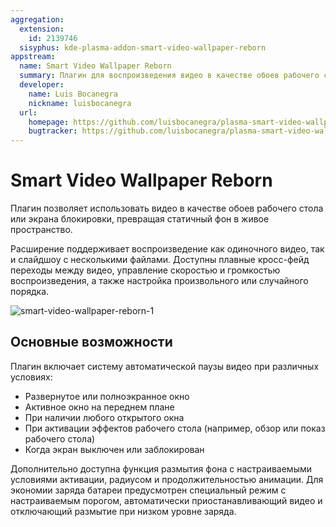 ```yaml
---
aggregation:
  extension:
    id: 2139746
  sisyphus: kde-plasma-addon-smart-video-wallpaper-reborn
appstream:
  name: Smart Video Wallpaper Reborn
  summary: Плагин для воспроизведения видео в качестве обоев рабочего стола в KDE Plasma
  developer:
    name: Luis Bocanegra
    nickname: luisbocanegra
  url:
    homepage: https://github.com/luisbocanegra/plasma-smart-video-wallpaper-reborn
    bugtracker: https://github.com/luisbocanegra/plasma-smart-video-wallpaper-reborn/issues
---
```


# Smart Video Wallpaper Reborn

Плагин позволяет использовать видео в качестве обоев рабочего стола или экрана блокировки, превращая статичный фон в живое пространство.

Расширение поддерживает воспроизведение как одиночного видео, так и слайдшоу с несколькими файлами. Доступны плавные кросс-фейд переходы между видео, управление скоростью и громкостью воспроизведения, а также настройка произвольного или случайного порядка.

![smart-video-wallpaper-reborn-1](/extensions/smart-video-wallpaper-reborn/smart-video-wallpaper-reborn-1.jpg)

## Основные возможности

Плагин включает систему автоматической паузы видео при различных условиях:

- Развернутое или полноэкранное окно
- Активное окно на переднем плане
- При наличии любого открытого окна
- При активации эффектов рабочего стола (например, обзор или показ рабочего стола)
- Когда экран выключен или заблокирован

Дополнительно доступна функция размытия фона с настраиваемыми условиями активации, радиусом и продолжительностью анимации. Для экономии заряда батареи предусмотрен специальный режим с настраиваемым порогом, автоматически приостанавливающий видео и отключающий размытие при низком уровне заряда.

<!--@include: @extensions/.parts/install-from-repository.md-->
<!--@include: @extensions/.parts/show-install-steps.md-->
